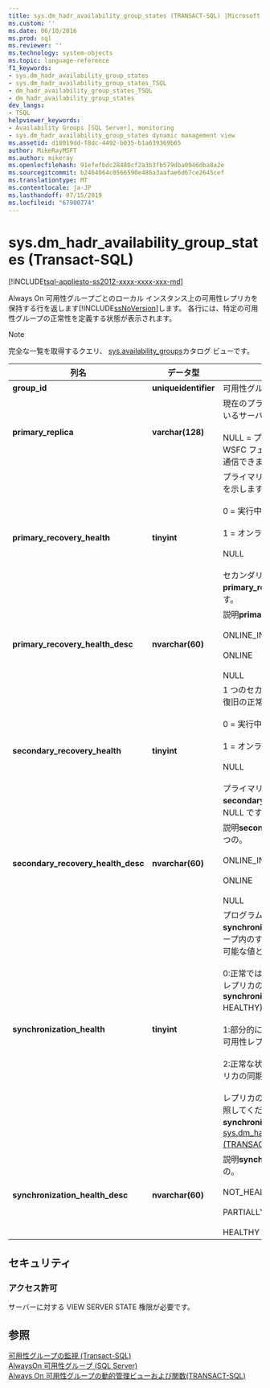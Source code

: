 ```yaml
---
title: sys.dm_hadr_availability_group_states (TRANSACT-SQL) |Microsoft Docs
ms.custom: ''
ms.date: 06/10/2016
ms.prod: sql
ms.reviewer: ''
ms.technology: system-objects
ms.topic: language-reference
f1_keywords:
- sys.dm_hadr_availability_group_states
- sys.dm_hadr_availability_group_states_TSQL
- dm_hadr_availability_group_states_TSQL
- dm_hadr_availability_group_states
dev_langs:
- TSQL
helpviewer_keywords:
- Availability Groups [SQL Server], monitoring
- sys.dm_hadr_availability_group_states dynamic management view
ms.assetid: d18019dd-f8dc-4492-b035-b1a639369b65
author: MikeRayMSFT
ms.author: mikeray
ms.openlocfilehash: 91efefbdc28480cf2a3b3fb579dba0946dba8a2e
ms.sourcegitcommit: b2464064c0566590e486a3aafae6d67ce2645cef
ms.translationtype: MT
ms.contentlocale: ja-JP
ms.lasthandoff: 07/15/2019
ms.locfileid: "67900774"
---
```

# <a name="sysdmhadravailabilitygroupstates-transact-sql"></a>sys.dm_hadr_availability_group_states (Transact-SQL)
[!INCLUDE[tsql-appliesto-ss2012-xxxx-xxxx-xxx-md](../../includes/tsql-appliesto-ss2012-xxxx-xxxx-xxx-md.md)]

  Always On 可用性グループごとのローカル インスタンス上の可用性レプリカを保持する行を返します[!INCLUDE[ssNoVersion](../../includes/ssnoversion-md.md)]します。 各行には、特定の可用性グループの正常性を定義する状態が表示されます。  
  
> [!NOTE]  
>  完全な一覧を取得するクエリ、 [sys.availability_groups](../../relational-databases/system-catalog-views/sys-availability-groups-transact-sql.md)カタログ ビューです。  
  
|列名|データ型|説明|  
|-----------------|---------------|-----------------|  
|**group_id**|**uniqueidentifier**|可用性グループの一意識別子。|  
|**primary_replica**|**varchar(128)**|現在のプライマリ レプリカをホストしているサーバー インスタンスの名前。<br /><br /> NULL = プライマリ レプリカでないか、WSFC フェールオーバー クラスターと通信できません。|  
|**primary_recovery_health**|**tinyint**|プライマリ レプリカの復旧の正常性状態を示します。次のいずれかになります。<br /><br /> 0 = 実行中<br /><br /> 1 = オンライン<br /><br /> NULL<br /><br /> セカンダリ レプリカで、 **primary_recovery_health**列は NULL です。|  
|**primary_recovery_health_desc**|**nvarchar(60)**|説明**primary_replica_health**、1 つの。<br /><br /> ONLINE_IN_PROGRESS<br /><br /> ONLINE<br /><br /> NULL|  
|**secondary_recovery_health**|**tinyint**|1 つのセカンダリ レプリカのレプリカの復旧の正常性を示します。<br /><br /> 0 = 実行中<br /><br /> 1 = オンライン<br /><br /> NULL<br /><br /> プライマリ レプリカの場合、 **secondary_recovery_health**列は NULL です。|  
|**secondary_recovery_health_desc**|**nvarchar(60)**|説明**secondary_recovery_health**、1 つの。<br /><br /> ONLINE_IN_PROGRESS<br /><br /> ONLINE<br /><br /> NULL|  
|**synchronization_health**|**tinyint**|プログラムのロールアップを反映して、 **synchronization_health**の可用性グループ内のすべての可用性レプリカ。 使用可能な値とその説明を次に示します。<br /><br /> 0:正常ではありません。 None の可用性レプリカの正常性がある**synchronization_health** (2 = HEALTHY)。<br /><br /> 1:部分的に正常な状態にします。 一部の可用性レプリカの同期状態は正常です。<br /><br /> 2:正常な状態です。 すべての可用性レプリカの同期状態は正常です。<br /><br /> レプリカの同期状態については、次を参照してください。、 **synchronization_health**列[sys.dm_hadr_availability_replica_states &#40;TRANSACT-SQL&#41;](../../relational-databases/system-dynamic-management-views/sys-dm-hadr-availability-replica-states-transact-sql.md)します。|  
|**synchronization_health_desc**|**nvarchar(60)**|説明**synchronization_health**、1 つの。<br /><br /> NOT_HEALTHY<br /><br /> PARTIALLY_HEALTHY<br /><br /> HEALTHY|  
  
## <a name="security"></a>セキュリティ  
  
### <a name="permissions"></a>アクセス許可  
 サーバーに対する VIEW SERVER STATE 権限が必要です。  
  
## <a name="see-also"></a>参照  
 [可用性グループの監視 &#40;Transact-SQL&#41;](../../database-engine/availability-groups/windows/monitor-availability-groups-transact-sql.md)   
 [AlwaysOn 可用性グループ &#40;SQL Server&#41;](../../database-engine/availability-groups/windows/always-on-availability-groups-sql-server.md)   
 [Always On 可用性グループの動的管理ビューおよび関数&#40;TRANSACT-SQL&#41;](../../relational-databases/system-dynamic-management-views/always-on-availability-groups-dynamic-management-views-functions.md)  
  
  
